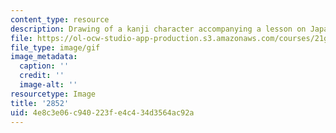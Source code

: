 ```yaml
---
content_type: resource
description: Drawing of a kanji character accompanying a lesson on Japanese.
file: https://ol-ocw-studio-app-production.s3.amazonaws.com/courses/21g-504-japanese-iv-spring-2009/4e8c3e06c940223fe4c434d3564ac92a_2852.gif
file_type: image/gif
image_metadata:
  caption: ''
  credit: ''
  image-alt: ''
resourcetype: Image
title: '2852'
uid: 4e8c3e06-c940-223f-e4c4-34d3564ac92a
---
```

